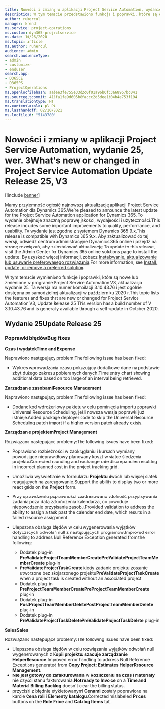 ```yaml
---
title: Nowości i zmiany w aplikacji Project Service Automation, wydanie 25, wer. 3
description: W tym temacie przedstawiono funkcje i poprawki, które są dostepne w programie Project Service Automation, wydanie 25, wer. 3.
author: ruhercul
manager: kfend
ms.service: project-operations
ms.custom: dyn365-projectservice
ms.date: 10/26/2020
ms.topic: article
ms.author: ruhercul
audience: Admin
search.audienceType:
- admin
- customizer
- enduser
search.app:
- D365CE
- D365PS
- ProjectOperations
ms.openlocfilehash: aabee3fe755e33d2c0f01a96b6f53a68957bc041
ms.sourcegitcommit: 418fa1fe9d605b8faccc2d5dee1b04b4e753f194
ms.translationtype: HT
ms.contentlocale: pl-PL
ms.lasthandoff: 02/10/2021
ms.locfileid: "5143780"
---
```

# <a name="whats-new-or-changed-in-project-service-automation-update-release-25-v3"></a><span data-ttu-id="44b9c-103">Nowości i zmiany w aplikacji Project Service Automation, wydanie 25, wer. 3</span><span class="sxs-lookup"><span data-stu-id="44b9c-103">What's new or changed in Project Service Automation Update Release 25, V3</span></span>

[!include [banner](../includes/psa-now-project-operations.md)]

<span data-ttu-id="44b9c-104">Mamy przyjemność ogłosić najnowszą aktualizację aplikacji Project Service Automation dla Dynamics 365.</span><span class="sxs-lookup"><span data-stu-id="44b9c-104">We’re pleased to announce the latest update for the Project Service Automation application for Dynamics 365.</span></span> <span data-ttu-id="44b9c-105">To wydanie obejmuje znaczną poprawę jakości, wydajności i użyteczności.</span><span class="sxs-lookup"><span data-stu-id="44b9c-105">This release includes some important improvements to quality, performance, and usability.</span></span> <span data-ttu-id="44b9c-106">To wydanie jest zgodne z systemem Dynamics 365 9.x.</span><span class="sxs-lookup"><span data-stu-id="44b9c-106">This release is compatible with Dynamics 365 9.x.</span></span> <span data-ttu-id="44b9c-107">Aby zaktualizować do tej wersji, odwiedź centrum administracyjne Dynamics 365 online i przejdź na stronę rozwiązań, aby zainstalować aktualizację.</span><span class="sxs-lookup"><span data-stu-id="44b9c-107">To update to this release, visit the Admin Center for Dynamics 365 online solutions page to install the update.</span></span> <span data-ttu-id="44b9c-108">By uzyskać więcej informacji, zobacz [Instalowanie, aktualizowanie lub usuwanie preferowanego rozwiązania](https://docs.microsoft.com/power-platform/admin/install-remove-preferred-solution).</span><span class="sxs-lookup"><span data-stu-id="44b9c-108">For more information, see [Install, update, or remove a preferred solution](https://docs.microsoft.com/power-platform/admin/install-remove-preferred-solution).</span></span>

<span data-ttu-id="44b9c-109">W tym temacie wymieniono funkcje i poprawki, które są nowe lub zmienione w programie Project Service Automation V3, aktualizacja wydanie 25. Ta wersja ma numer kompilacji 3.10.43.76 i jest ogólnie dostępna po samodzielnej aktualizacji w październiku 2020 r.</span><span class="sxs-lookup"><span data-stu-id="44b9c-109">This topic lists the features and fixes that are new or changed for Project Service Automation V3, Update Release 25 This version has a build number of V 3.10.43.76 and is generally available through a self-update in October 2020.</span></span>

## <a name="update-release-25"></a><span data-ttu-id="44b9c-110">Wydanie 25</span><span class="sxs-lookup"><span data-stu-id="44b9c-110">Update Release 25</span></span>

### <a name="bug-fixes"></a><span data-ttu-id="44b9c-111">Poprawki błędów</span><span class="sxs-lookup"><span data-stu-id="44b9c-111">Bug fixes</span></span>

<span data-ttu-id="44b9c-112">**Czas i wydatek**</span><span class="sxs-lookup"><span data-stu-id="44b9c-112">**Time and Expense**</span></span>

<span data-ttu-id="44b9c-113">Naprawiono następujący problem:</span><span class="sxs-lookup"><span data-stu-id="44b9c-113">The following issue has been fixed:</span></span>

- <span data-ttu-id="44b9c-114">Wykres wprowadzania czasu pokazujący dodatkowe dane na podstawie zbyt dużego zakresu pobieranych danych.</span><span class="sxs-lookup"><span data-stu-id="44b9c-114">Time entry chart showing additional data based on too large of an interval being retrieved.</span></span>

<span data-ttu-id="44b9c-115">**Zarządzanie zasobami**</span><span class="sxs-lookup"><span data-stu-id="44b9c-115">**Resource Management**</span></span>

<span data-ttu-id="44b9c-116">Naprawiono następujący problem:</span><span class="sxs-lookup"><span data-stu-id="44b9c-116">The following issue has been fixed:</span></span>

- <span data-ttu-id="44b9c-117">Dodano kod wdrożeniowy pakietu w celu pominięcia importu poprawki Universal Resource Scheduling, jeśli nowsza wersja poprawki już istnieje.</span><span class="sxs-lookup"><span data-stu-id="44b9c-117">Added package deployer code to skip the Universal Resource Scheduling patch import if a higher version patch already exists.</span></span>

<span data-ttu-id="44b9c-118">**Zarządzanie projektem**</span><span class="sxs-lookup"><span data-stu-id="44b9c-118">**Project Management**</span></span>

<span data-ttu-id="44b9c-119">Rozwiązano następujące problemy:</span><span class="sxs-lookup"><span data-stu-id="44b9c-119">The following issues have been fixed:</span></span>

- <span data-ttu-id="44b9c-120">Poprawiono rozbieżności w zaokrąglaniu i kursach wymiany powodujące nieprawidłowy planowany koszt w siatce śledzenia projektu.</span><span class="sxs-lookup"><span data-stu-id="44b9c-120">Corrected rounding and exchange rate discrepancies resulting in incorrect planned cost in the project tracking grid.</span></span>
- <span data-ttu-id="44b9c-121">Umożliwia wyświetlanie w formularzu **Projektu** dwóch lub więcej siatek reagujących na zareagowanie.</span><span class="sxs-lookup"><span data-stu-id="44b9c-121">Support the ability to display two or more react grids on the **Project** form.</span></span>
- <span data-ttu-id="44b9c-122">Przy sprawdzeniu poprawności zaadresowano zdolność przypisywania zadania poza datą zakończenia kalendarza, co powoduje niepowodzenie przypisania zasobu.</span><span class="sxs-lookup"><span data-stu-id="44b9c-122">Provided validation to address the ability to assign a task past the calendar end date, which results in a failed resource assignment.</span></span>
- <span data-ttu-id="44b9c-123">Ulepszona obsługa błędów w celu wygenerowania wyjątków dotyczących odwołań null z następujących programów:</span><span class="sxs-lookup"><span data-stu-id="44b9c-123">Improved error handling to address Null Reference Exception generated from the following:</span></span>

    - <span data-ttu-id="44b9c-124">Dodatek plug-in **PreValidateProjectTeamMemberCreate**</span><span class="sxs-lookup"><span data-stu-id="44b9c-124">**PreValidateProjectTeamMemberCreate** plug-in</span></span>
    - <span data-ttu-id="44b9c-125">**PreValidateProjectTaskCreate** kiedy zadanie projektu zostanie utworzone bez skojarzonego projektu</span><span class="sxs-lookup"><span data-stu-id="44b9c-125">**PreValidateProjectTaskCreate** when a project task is created without an associated project</span></span>
    - <span data-ttu-id="44b9c-126">Dodatek plug-in **PreProjectTeamMemberCreate**</span><span class="sxs-lookup"><span data-stu-id="44b9c-126">**PreProjectTeamMemberCreate** plug-in</span></span>
    - <span data-ttu-id="44b9c-127">Dodatek plug-in **PostProjectTeamMemberDelete**</span><span class="sxs-lookup"><span data-stu-id="44b9c-127">**PostProjectTeamMemberDelete** plug-in</span></span>
    - <span data-ttu-id="44b9c-128">Dodatek plug-in **PreValidateProjectTaskDelete**</span><span class="sxs-lookup"><span data-stu-id="44b9c-128">**PreValidateProjectTaskDelete** plug-in</span></span>

<span data-ttu-id="44b9c-129">**Sales**</span><span class="sxs-lookup"><span data-stu-id="44b9c-129">**Sales**</span></span>

<span data-ttu-id="44b9c-130">Rozwiązano następujące problemy:</span><span class="sxs-lookup"><span data-stu-id="44b9c-130">The following issues have been fixed:</span></span>

- <span data-ttu-id="44b9c-131">Ulepszona obsługa błędów w celu rozwiązania wyjątków odwołań null wygenerowanych z **Kopii projektu: szacuje zarządzanie HelperResource**.</span><span class="sxs-lookup"><span data-stu-id="44b9c-131">Improved error handling to address Null Reference Exceptions generated from **Copy Project: Estimates HelperResource Management**.</span></span>
- <span data-ttu-id="44b9c-132">**Nie jest gotowy do zafakturowania** w **Rozliczeniu na czas i materiały** nie czyści stanu fakturowania.</span><span class="sxs-lookup"><span data-stu-id="44b9c-132">**Not ready to Invoice** on a **Time and Material Billing Backlog** doesn't clear the billing status.</span></span>
- <span data-ttu-id="44b9c-133">przyciski z błędnie etykietowanymi **Cenami** zostały poprawione na karcie **Cena roli** i **Elementy katalogu**.</span><span class="sxs-lookup"><span data-stu-id="44b9c-133">Corrected mislabeled **Prices** buttons on the **Role Price** and **Catalog Items** tab.</span></span>
